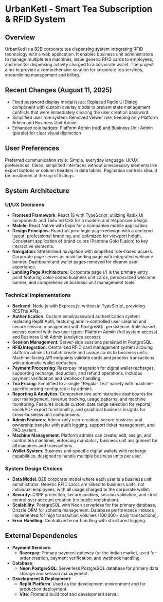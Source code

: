 # UrbanKetl - Smart Tea Subscription & RFID System

## Overview
UrbanKetl is a B2B corporate tea dispensing system integrating RFID technology with a web application. It enables business unit administrators to manage multiple tea machines, issue generic RFID cards to employees, and monitor dispensing activity charged to a corporate wallet. The project aims to provide a comprehensive solution for corporate tea services, streamlining management and billing.

## Recent Changes (August 11, 2025)
- Fixed password display modal issue: Replaced Radix UI Dialog component with custom overlay modal to prevent state management conflicts that were immediately clearing the user creation password
- Simplified user role system: Removed Viewer role, keeping only Platform Admin and Business Unit Admin
- Enhanced role badges: Platform Admin (red) and Business Unit Admin (purple) for clear visual distinction

## User Preferences
Preferred communication style: Simple, everyday language.
UI/UX preferences: Clean, simplified interfaces without unnecessary elements like export buttons or column headers in data tables. Pagination controls should be positioned at the top of listings.

## System Architecture

### UI/UX Decisions
- **Frontend Framework**: React 18 with TypeScript, utilizing Radix UI components and Tailwind CSS for a modern and responsive design.
- **Mobile**: React Native with Expo for a companion mobile application.
- **Design Principles**: Brand-aligned login page redesign with a centered layout, professional branding, and optimized for viewport height. Consistent application of brand colors (Pantone Gold Fusion) to key interactive elements.
- **Navigation**: Streamlined navigation with simplified role-based access. Corporate page serves as main landing page with integrated welcome banner. Dashboard and wallet pages removed for cleaner user experience.
- **Landing Page Architecture**: Corporate page (/) is the primary entry point featuring color-coded business unit cards, personalized welcome banner, and comprehensive business unit management tools.

### Technical Implementations
- **Backend**: Node.js with Express.js, written in TypeScript, providing RESTful APIs.
- **Authentication**: Custom email/password authentication system replacing Replit Auth, featuring admin-controlled user creation and secure session management with PostgreSQL persistence. Role-based access control with two user types: Platform Admin (full system access) and Business Unit Admin (analytics access).
- **Session Management**: Server-side sessions persisted in PostgreSQL.
- **RFID Integration**: Centralized RFID card management system allowing platform admins to batch create and assign cards to business units. Machine-facing API endpoints validate cards and process transactions with automatic wallet deduction.
- **Payment Processing**: Razorpay integration for digital wallet recharges, supporting recharge, deduction, and refund operations. Includes payment verification and webhook handling.
- **Tea Pricing**: Simplified to a single "Regular Tea" variety with machine-specific pricing configurable by admins.
- **Reporting & Analytics**: Comprehensive administrative dashboards for user management, revenue tracking, usage patterns, and machine monitoring. Features include custom date range selection for reports, Excel/PDF export functionality, and graphical business insights for cross-business unit comparisons.
- **Admin Features**: Admin-only user creation, secure business unit ownership transfer with audit logging, support ticket management, and FAQ system.
- **Machine Management**: Platform admins can create, edit, assign, and control tea machines, enforcing mandatory business unit assignment for all machines and transactions.
- **Wallet System**: Business unit-specific digital wallets with recharge capabilities, designed to handle multiple business units per user.

### System Design Choices
- **Data Model**: B2B corporate model where each user is a business unit administrator. Generic RFID cards are linked to business units, not individual employees, with all usage charged to the corporate wallet.
- **Security**: CSRF protection, secure cookies, session validation, and strict control over account creation (no public registration).
- **Scalability**: PostgreSQL with Neon serverless for the primary database, Drizzle ORM for schema management. Database performance indexes implemented for high transaction volumes (100,000+ daily transactions).
- **Error Handling**: Centralized error handling with structured logging.

## External Dependencies

- **Payment Services**:
    - **Razorpay**: Primary payment gateway for the Indian market, used for order creation, payment verification, and webhook handling.
- **Database**:
    - **Neon PostgreSQL**: Serverless PostgreSQL database for primary data storage and session management.
- **Development & Deployment**:
    - **Replit Platform**: Used as the development environment and for production deployment.
    - **Vite**: Frontend build tool and development server.